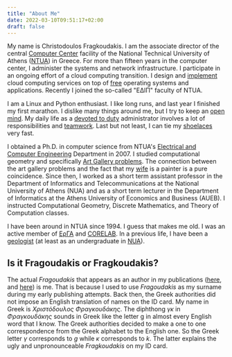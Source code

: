 ```yaml
---
title: "About Me"
date: 2022-03-10T09:51:17+02:00
draft: false
---
```

My name is Christodoulos Fragkoudakis. I am the associate director of the central [Computer Center][computer center]
facility of the National Technical University of Athens ([NTUA][ntua]) in
Greece. For more than fifteen years in the computer center, I administer the
systems and network infrastructure. I participate in an ongoing effort of
a cloud computing transition. I design and [implement][cloudpaper] cloud
computing services on top of [free][floss] operating systems and applications.
Recently I joined the so-called "ΕΔΙΠ" faculty of NTUA.

I am a Linux and Python enthusiast. I like long runs, and last year I finished
my first marathon. I dislike many things around me, but I try to keep an [open
mind][open mind]. My daily life as a [devoted to duty][devoted] administrator
involves a lot of responsibilities and [teamwork][teamwork]. Last but not
least, I can tie my [shoelaces][shoelace] very fast.

I obtained a Ph.D. in computer science from NTUA's [Electrical and Computer
Engineering][ntuaecedept] Department in 2007. I studied computational geometry
and specifically [Art Gallery problems][art gallery]. The connection between
the art gallery problems and the fact that my [wife][wife] is a painter is
a pure coincidence. Since then, I worked as a short term assistant professor in
the Department of Informatics and Telecommunications at the National University
of Athens (NUA) and as a short term lecturer in the Department of Informatics
at the Athens University of Economics and Business (AUEB). I instructed
Computational Geometry, Discrete Mathematics, and Theory of Computation
classes.

I have been around in NTUA since 1994. I guess that makes me old. I was an
active member of [ΕρΓΑ][erga] and [CORELAB][corelab]. In a previous life,
I have been a [geologist][how to spot a geologist] (at least as an
undergraduate in [NUA][geonua]).

## Is it Fragoudakis or Fragkoudakis?

The actual _Fragoudakis_ that appears as an author in my publications
([here][dblp], and [here][igi]) is me. That is because I used to use
_Fragoudakis_ as my surname during my early publishing attempts. Back then, the
Greek authorities did not impose an English translation of names on the ID
card. My name in Greek is _Χριστόδουλος Φραγκουδάκης_. The diphthong _γκ_ in
_Φραγκουδάκης_ sounds in Greek like the letter g in almost every English word
that I know. The Greek authorities decided to make a one to one correspondence
from the Greek alphabet to the English one. So the Greek letter _γ_ corresponds
to _g_ while _κ_ corresponds to _k_. The latter explains the ugly and
unpronounceable _Fragkoudakis_ on my ID card.

[ntua]: http://www.ntua.gr
[computer center]: http://www.central.ntua.gr
[teamwork]: /2015/09/29/team-work.html
[wife]: http://michalakopoulou.gr
[devoted]: https://xkcd.com/705/
[shoelace]: /2017/04/18/how-to-tie-a-shoelace-really-fast.html
[erga]: http://erga.di.uoa.gr/index.html
[corelab]: http://corelab.ntua.gr/
[geonua]: http://www.geol.uoa.gr/index.php/en/
[how to spot a geologist]: https://youtu.be/o4CFaClI4ow
[art gallery]: https://en.wikipedia.org/wiki/Art_gallery_problem
[ntuaecedept]: https://www.ece.ntua.gr/en
[dblp]: https://dblp.uni-trier.de/pers/hd/f/Fragoudakis:Christodoulos
[igi]: https://www.igi-global.com/gateway/chapter/62221
[floss]: https://www.gnu.org/philosophy/floss-and-foss.html
[cloudpaper]: https://ieeexplore.ieee.org/document/6681228
[open mind]: https://quoteinvestigator.com/2014/04/13/open-mind/

